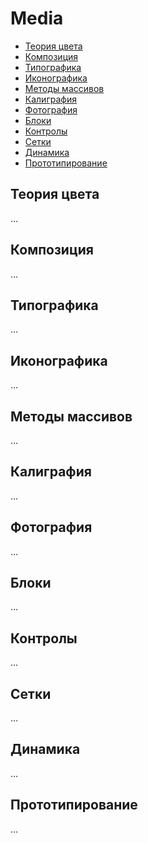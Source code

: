 # Media

- [Теория цвета](#Теория-цвета)
- [Композиция](#Композиция)
- [Типографика](#Числа)
- [Иконографика](#Массивы)
- [Методы массивов](#Методы-массивов)
- [Калиграфия](#Объекты)
- [Фотография](#Фотография)
- [Блоки](#Блоки)
- [Контролы](#Контролы)
- [Сетки](#Сетки)
- [Динамика](#Динамика)
- [Прототипирование](#Прототипирование)

## Теория цвета
… 

## Композиция
… 

## Типографика
… 

## Иконографика
…

## Методы массивов
…

## Калиграфия
… 

## Фотография
… 

## Блоки
… 

## Контролы
… 

## Сетки
… 

## Динамика
… 

## Прототипирование
… 
